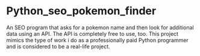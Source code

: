 # Python_seo_pokemon_finder
An SEO program that asks for a pokemon name and then look for additional data using an API.   The API is completely free to use, too.   This project mimics the type of work i do as a professionally paid Python programmer and is considered to be a real-life project.
